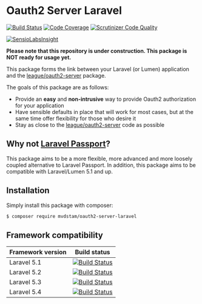 # Oauth2 Server Laravel
[![Build Status](https://scrutinizer-ci.com/g/mvdstam/oauth2-server-laravel/badges/build.png?b=master)](https://scrutinizer-ci.com/g/mvdstam/oauth2-server-laravel/build-status/master) [![Code Coverage](https://scrutinizer-ci.com/g/mvdstam/oauth2-server-laravel/badges/coverage.png?b=master)](https://scrutinizer-ci.com/g/mvdstam/oauth2-server-laravel/?branch=master) [![Scrutinizer Code Quality](https://scrutinizer-ci.com/g/mvdstam/oauth2-server-laravel/badges/quality-score.png?b=master)](https://scrutinizer-ci.com/g/mvdstam/oauth2-server-laravel/?branch=master)

[![SensioLabsInsight](https://insight.sensiolabs.com/projects/0d91d830-148e-4013-8c6c-e128b8efc4de/mini.png)](https://insight.sensiolabs.com/projects/0d91d830-148e-4013-8c6c-e128b8efc4de)

**Please note that this repository is under construction. This package is NOT ready for usage yet.**

This package forms the link between your Laravel (or Lumen) application and the [league/oauth2-server](https://github.com/thephpleague/oauth2-server) package.

The goals of this package are as follows:

- Provide an **easy** and **non-intrusive** way to provide Oauth2 authorization for your application
- Have sensible defaults in place that will work for most cases, but at the same time offer flexibility for those who desire it
- Stay as close to the [league/oauth2-server](https://github.com/thephpleague/oauth2-server) code as possible

## Why not [Laravel Passport](https://github.com/laravel/passport)?

This package aims to be a more flexible, more advanced and more loosely coupled alternative to Laravel Passport.
In addition, this package aims to be compatible with Laravel/Lumen 5.1 and up.

## Installation

Simply install this package with composer:

```sh
$ composer require mvdstam/oauth2-server-laravel
```

## Framework compatibility

| Framework version | Build status                                                                                                                                                   |
|-------------------|----------------------------------------------------------------------------------------------------------------------------------------------------------------|
| Laravel 5.1       | [![Build Status](https://travis-ci.org/mvdstam/oauth2-server-laravel-tests.svg?branch=laravel-5.1)](https://travis-ci.org/mvdstam/oauth2-server-laravel-tests) |
| Laravel 5.2       | [![Build Status](https://travis-ci.org/mvdstam/oauth2-server-laravel-tests.svg?branch=laravel-5.2)](https://travis-ci.org/mvdstam/oauth2-server-laravel-tests) |
| Laravel 5.3       | [![Build Status](https://travis-ci.org/mvdstam/oauth2-server-laravel-tests.svg?branch=laravel-5.3)](https://travis-ci.org/mvdstam/oauth2-server-laravel-tests) |
| Laravel 5.4       | [![Build Status](https://travis-ci.org/mvdstam/oauth2-server-laravel-tests.svg?branch=laravel-5.4)](https://travis-ci.org/mvdstam/oauth2-server-laravel-tests) |
